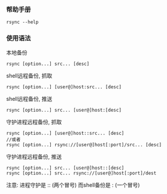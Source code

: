 ### 帮助手册
```
rsync --help
```

### 使用语法
本地备份
```
rsync [option...] src... [desc]
```

shell远程备份, 抓取
```
rsync [option...] [user@]host:src... [desc]
```

shell远程备份, 推送
```
rsync [option...] src... [user@]host:[desc]
```

守护进程远程备份, 抓取
```
rsync [option...] [user@]host::src... [desc] 
//或者
rsync [option...] rsync://[user@]host[:port]/src... [desc] 
```

守护进程远程备份, 推送
```
rsync [option...] src... [user@]host::[desc]
rsync [option...] src... rsync://[user@]host[:port]/dest
```

注意: 进程守护是 :: (两个冒号) 而shell备份是 : (一个冒号)